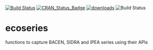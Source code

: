 [![Build Status](https://travis-ci.org/fernote7/ecoseries.svg?branch=master)](https://travis-ci.org/fernote7/ecoseries) [![CRAN_Status_Badge](http://www.r-pkg.org/badges/version/ecoseries)](https://CRAN.R-project.org/package=ecoseries) [![downloads](http://cranlogs.r-pkg.org/badges/grand-total/ecoseries)](https://cran.rstudio.com/web/packages/ecoseries/index.html) ![Build Status](https://ci.appveyor.com/api/projects/status/github/fernote7/ecoseries)


# ecoseries
functions to capture BACEN, SIDRA and IPEA series using their APIs
